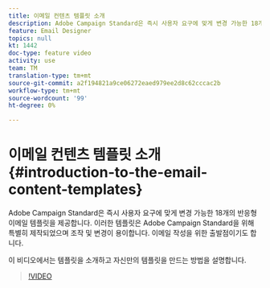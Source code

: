 ```yaml
---
title: 이메일 컨텐츠 템플릿 소개
description: Adobe Campaign Standard은 즉시 사용자 요구에 맞게 변경 가능한 18개의 반응형 이메일 템플릿을 제공합니다.  이러한 템플릿은 Adobe Campaign Standard을 위해 특별히 제작되었으며 조작 및 변경이 용이합니다. 이메일 작성을 위한 출발점이기도 합니다.
feature: Email Designer
topics: null
kt: 1442
doc-type: feature video
activity: use
team: TM
translation-type: tm+mt
source-git-commit: a2f194821a9ce06272eaed979ee2d8c62cccac2b
workflow-type: tm+mt
source-wordcount: '99'
ht-degree: 0%

---
```



# 이메일 컨텐츠 템플릿 소개 {#introduction-to-the-email-content-templates}

Adobe Campaign Standard은 즉시 사용자 요구에 맞게 변경 가능한 18개의 반응형 이메일 템플릿을 제공합니다. 이러한 템플릿은 Adobe Campaign Standard을 위해 특별히 제작되었으며 조작 및 변경이 용이합니다. 이메일 작성을 위한 출발점이기도 합니다.

이 비디오에서는 템플릿을 소개하고 자신만의 템플릿을 만드는 방법을 설명합니다.

>[!VIDEO](https://video.tv.adobe.com/v/23106?quality=12)
